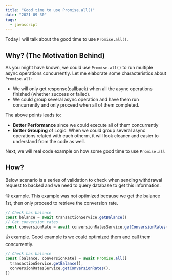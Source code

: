 ```yaml
---
title: "Good time to use Promise.all()"
date: "2021-09-30"
tags:
  - javascript
---
```


Today I will talk about the good time to use `Promise.all()`.

## Why? (The Motivation Behind)

As you might have known, we could use `Promise.all()` to run multiple async operations concurrently. Let me elaborate some characteristics about `Promise.all`:

- We will only get response(callback) when all the async operations finished (whether success or failed).
- We could group several async operation and have them run concurrently and only proceed when all of them completed.

The above points leads to:

- **Better Performance** since we could execute all of them concurrently
- **Better Grouping** of Logic. When we could group several async operations related with each otherm, it will look cleaner and easier to understand from the code as well.

Next, we will real code example on how some good time to use `Promise.all`

## How?

Below scenario is a series of validation to check when sending withdrawal request to backed and we need to query database to get this information.

👎 example. This example was not optimized because we get the balance 1st, then only proceed to retrieve the conversion rate.

```js
// Check has balance
const balance = await transactionService.getBalance()
// Get conversion rates
const conversionRate = await conversionRatesService.getConversionRates()
```

👍 example. Good example is we could optimized them and call them concurrently.

```js
// Check has balance
const [balance, conversionRate] = await Promise.all([
  transactionService.getBalance(),
  conversionRatesService.getConversionRates(),
])
```
